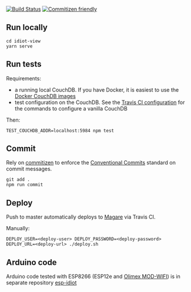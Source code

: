 [![Build Status](https://travis-ci.com/d3alek/magare-idiot.svg?branch=master)](https://travis-ci.com/d3alek/magare-idiot)
[![Commitizen friendly](https://img.shields.io/badge/commitizen-friendly-brightgreen.svg)](http://commitizen.github.io/cz-cli/)

## Run locally

```
cd idiot-view
yarn serve
```

## Run tests

Requirements:
- a running local CouchDB. If you have Docker, it is easiest to use the [Docker CouchDB images](https://hub.docker.com/_/couchdb/)
- test configuration on the CouchDB. See the [Travis CI configuration](.travis.yml) for the commands to configure a vanilla CouchDB 

Then:

```
TEST_COUCHDB_ADDR=localhost:5984 npm test
```

## Commit

Rely on [commitizen](https://github.com/commitizen/cz-cli) to enforce the [Conventional Commits](https://www.conventionalcommits.org) standard on commit messages.

```
git add .
npm run commit
```

## Deploy

Push to master automatically deploys to [Magare](github.com/d3alek/magare) via Travis CI.

Manually:

```
DEPLOY_USER=<deploy-user> DEPLOY_PASSWORD=<deploy-password> DEPLOY_URL=<deploy-url> ./deploy.sh
```

## Arduino code

Arduino code tested with ESP8266 (ESP12e and [Olimex MOD-WIFI](https://www.olimex.com/Products/IoT/ESP8266/MOD-WIFI-ESP8266-DEV/open-source-hardware)) is in separate repository [esp-idiot](https://github.com/d3alek/esp-idiot)
